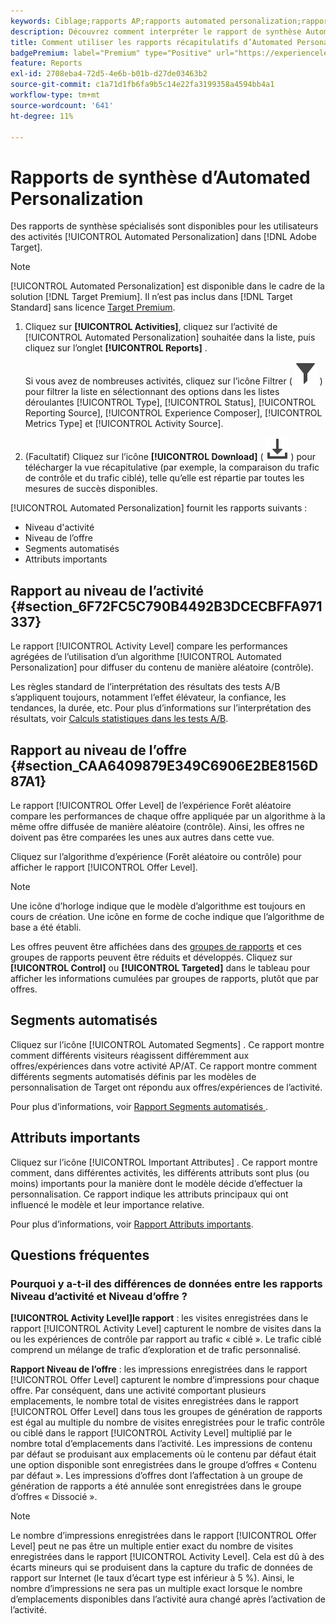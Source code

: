```yaml
---
keywords: Ciblage;rapports AP;rapports automated personalization;rapport de niveau activité;rapport de niveau offre;rapport des détails de l’offre;questions fréquentes
description: Découvrez comment interpréter le rapport de synthèse Automated Personalization dans Adobe Target. Vous pouvez passer aux rapports Segments automatisés et Attributs importants à partir de ce rapport.
title: Comment utiliser les rapports récapitulatifs d’Automated Personalization ?
badgePremium: label="Premium" type="Positive" url="https://experienceleague.adobe.com/docs/target/using/introduction/intro.html?lang=fr#premium newtab=true" tooltip="Voir ce qui est inclus dans Target Premium."
feature: Reports
exl-id: 2708eba4-72d5-4e6b-b01b-d27de03463b2
source-git-commit: c1a71d1fb6fa9b5c14e22fa3199358a4594bb4a1
workflow-type: tm+mt
source-wordcount: '641'
ht-degree: 11%

---
```


# Rapports de synthèse d’Automated Personalization

Des rapports de synthèse spécialisés sont disponibles pour les utilisateurs des activités [!UICONTROL Automated Personalization] dans [!DNL Adobe Target].

>[!NOTE]
>
>[!UICONTROL Automated Personalization] est disponible dans le cadre de la solution [!DNL Target Premium]. Il n’est pas inclus dans [!DNL Target Standard] sans licence [Target Premium](/help/main/c-intro/intro.md#premium).

1. Cliquez sur **[!UICONTROL Activities]**, cliquez sur l’activité de [!UICONTROL Automated Personalization] souhaitée dans la liste, puis cliquez sur l’onglet **[!UICONTROL Reports]** .

   Si vous avez de nombreuses activités, cliquez sur l’icône Filtrer ( ![icône Filtrer](/help/main/assets/icons/Filter.svg) ) pour filtrer la liste en sélectionnant des options dans les listes déroulantes [!UICONTROL Type], [!UICONTROL Status], [!UICONTROL Reporting Source], [!UICONTROL Experience Composer], [!UICONTROL Metrics Type] et [!UICONTROL Activity Source].

1. (Facultatif) Cliquez sur l’icône **[!UICONTROL Download]** ( ![icône Télécharger](/help/main/assets/icons/Download.svg) ) pour télécharger la vue récapitulative (par exemple, la comparaison du trafic de contrôle et du trafic ciblé), telle qu’elle est répartie par toutes les mesures de succès disponibles.

[!UICONTROL Automated Personalization] fournit les rapports suivants :

* Niveau d&#39;activité
* Niveau de l’offre
* Segments automatisés
* Attributs importants

## Rapport au niveau de l’activité {#section_6F72FC5C790B4492B3DCECBFFA971337}

Le rapport [!UICONTROL Activity Level] compare les performances agrégées de l’utilisation d’un algorithme [!UICONTROL Automated Personalization] pour diffuser du contenu de manière aléatoire (contrôle).

Les règles standard de l’interprétation des résultats des tests A/B s’appliquent toujours, notamment l’effet élévateur, la confiance, les tendances, la durée, etc. Pour plus d’informations sur l’interprétation des résultats, voir [Calculs statistiques dans les tests A/B](/help/main/c-reports/statistical-methodology/statistical-calculations.md).

## Rapport au niveau de l’offre {#section_CAA6409879E349C6906E2BE8156D87A1}

Le rapport [!UICONTROL Offer Level] de l’expérience Forêt aléatoire compare les performances de chaque offre appliquée par un algorithme à la même offre diffusée de manière aléatoire (contrôle). Ainsi, les offres ne doivent pas être comparées les unes aux autres dans cette vue.

Cliquez sur l’algorithme d’expérience (Forêt aléatoire ou contrôle) pour afficher le rapport [!UICONTROL Offer Level].

>[!NOTE]
>
>Une icône d’horloge indique que le modèle d’algorithme est toujours en cours de création. Une icône en forme de coche indique que l’algorithme de base a été établi.

Les offres peuvent être affichées dans des [groupes de rapports](/help/main/c-activities/t-automated-personalization/offer-reporting-groups-in-automated-personalization.md) et ces groupes de rapports peuvent être réduits et développés. Cliquez sur **[!UICONTROL Control]** ou **[!UICONTROL Targeted]** dans le tableau pour afficher les informations cumulées par groupes de rapports, plutôt que par offres.

## Segments automatisés

Cliquez sur l’icône [!UICONTROL Automated Segments] . Ce rapport montre comment différents visiteurs réagissent différemment aux offres/expériences dans votre activité AP/AT. Ce rapport montre comment différents segments automatisés définis par les modèles de personnalisation de Target ont répondu aux offres/expériences de l’activité.

Pour plus d’informations, voir [&#x200B; Rapport Segments automatisés &#x200B;](/help/main/c-reports/c-personalization-insights-reports/automated-segments-report.md).

## Attributs importants

Cliquez sur l’icône [!UICONTROL Important Attributes] . Ce rapport montre comment, dans différentes activités, les différents attributs sont plus (ou moins) importants pour la manière dont le modèle décide d’effectuer la personnalisation. Ce rapport indique les attributs principaux qui ont influencé le modèle et leur importance relative.

Pour plus d’informations, voir [Rapport Attributs importants](/help/main/c-reports/c-personalization-insights-reports/important-attributes-report.md).

## Questions fréquentes

### Pourquoi y a-t-il des différences de données entre les rapports Niveau d’activité et Niveau d’offre ?

**[!UICONTROL Activity Level]le rapport** : les visites enregistrées dans le rapport [!UICONTROL Activity Level] capturent le nombre de visites dans la ou les expériences de contrôle par rapport au trafic « ciblé ». Le trafic ciblé comprend un mélange de trafic d’exploration et de trafic personnalisé.

**Rapport Niveau de l’offre** : les impressions enregistrées dans le rapport [!UICONTROL Offer Level] capturent le nombre d’impressions pour chaque offre. Par conséquent, dans une activité comportant plusieurs emplacements, le nombre total de visites enregistrées dans le rapport [!UICONTROL Offer Level] dans tous les groupes de génération de rapports est égal au multiple du nombre de visites enregistrées pour le trafic contrôle ou ciblé dans le rapport [!UICONTROL Activity Level] multiplié par le nombre total d’emplacements dans l’activité. Les impressions de contenu par défaut se produisant aux emplacements où le contenu par défaut était une option disponible sont enregistrées dans le groupe d’offres « Contenu par défaut ». Les impressions d’offres dont l’affectation à un groupe de génération de rapports a été annulée sont enregistrées dans le groupe d’offres « Dissocié ».

>[!NOTE]
>
>Le nombre d’impressions enregistrées dans le rapport [!UICONTROL Offer Level] peut ne pas être un multiple entier exact du nombre de visites enregistrées dans le rapport [!UICONTROL Activity Level]. Cela est dû à des écarts mineurs qui se produisent dans la capture du trafic de données de rapport sur Internet (le taux d’écart type est inférieur à 5 %). Ainsi, le nombre d’impressions ne sera pas un multiple exact lorsque le nombre d’emplacements disponibles dans l’activité aura changé après l’activation de l’activité.
